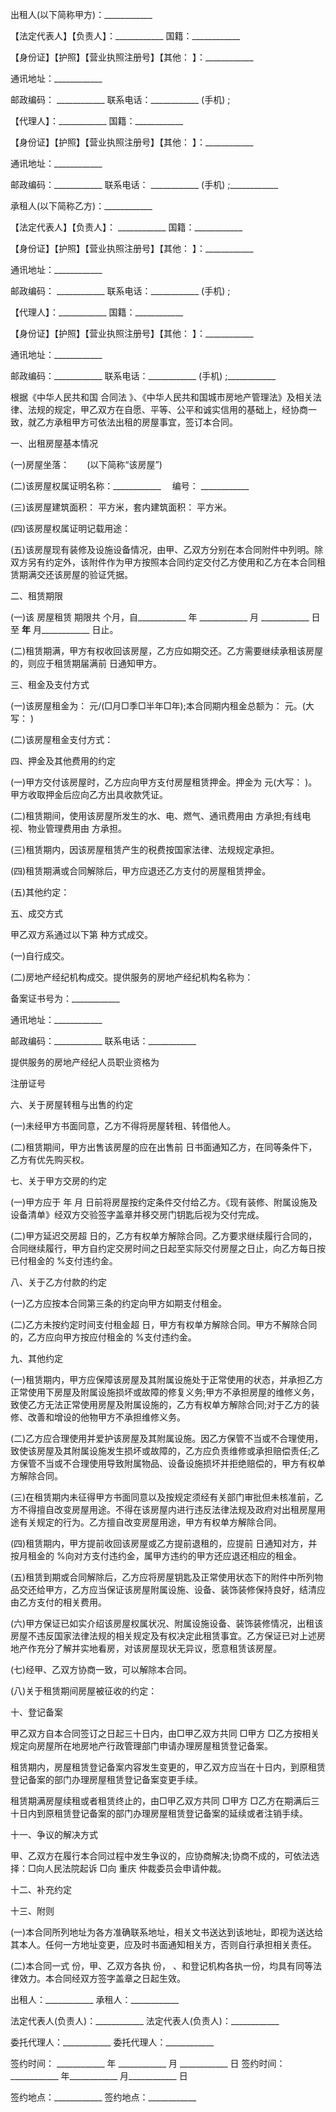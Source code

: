 
 


出租人(以下简称甲方)：____________


【法定代表人】【负责人】：____________ 国籍：____________


【身份证】【护照】【营业执照注册号】【其他： 】：____________


通讯地址：____________


邮政编码： ____________ 联系电话：____________ (手机) ;


【代理人】：____________ 国籍：____________


【身份证】【护照】【营业执照注册号】【其他： 】：____________


通讯地址：____________


邮政编码：____________ 联系电话： ____________ (手机) ;____________


承租人(以下简称乙方)：____________


【法定代表人】【负责人】： ____________ 国籍：____________


【身份证】【护照】【营业执照注册号】【其他： 】：____________


通讯地址：____________


邮政编码： ____________ 联系电话：____________ (手机) ;


【代理人】：____________ 国籍：____________


【身份证】【护照】【营业执照注册号】【其他： 】：____________


通讯地址：____________


邮政编码：____________ 联系电话：____________ (手机) ;____________


根据《中华人民共和国
合同法
》、《中华人民共和国城市房地产管理法》及相关法律、法规的规定，甲乙双方在自愿、平等、公平和诚实信用的基础上，经协商一致，就乙方承租甲方可依法出租的房屋事宜，签订本合同。


一、出租房屋基本情况


(一)房屋坐落：　　(以下简称“该房屋”)


(二)该房屋权属证明名称：____________ 　编号： ____________


(三)该房屋建筑面积： 平方米，套内建筑面积：        平方米。


(四)该房屋权属证明记载用途： 



(五)该房屋现有装修及设施设备情况，由甲、乙双方分别在本合同附件中列明。除双方另有约定外，该附件作为甲方按照本合同约定交付乙方使用和乙方在本合同租赁期满交还该房屋的验证凭据。


二、租赁期限


(一)该
房屋租赁
期限共 个月，自____________ 年 ____________ 月 ____________ 日至 ____________年____________ 月____________ 日止。


(二)租赁期满，甲方有权收回该房屋，乙方应如期交还。乙方需要继续承租该房屋的，则应于租赁期届满前 日通知甲方。


三、租金及支付方式


(一)该房屋租金为： 元/(□月□季□半年□年);本合同期内租金总额为： 元。(大写： )


(二)该房屋租金支付方式：


四、押金及其他费用的约定


(一)甲方交付该房屋时，乙方应向甲方支付房屋租赁押金。押金为 元(大写： )。甲方收取押金后应向乙方出具收款凭证。


(二)租赁期间，使用该房屋所发生的水、电、燃气、通讯费用由 方承担;有线电视、物业管理费用由 方承担。


(三)租赁期内，因该房屋租赁产生的税费按国家法律、法规规定承担。


(四)租赁期满或合同解除后，甲方应退还乙方支付的房屋租赁押金。


(五)其他约定： 



五、成交方式


甲乙双方系通过以下第 种方式成交。


(一)自行成交。


(二)房地产经纪机构成交。提供服务的房地产经纪机构名称为：


备案证书号为：____________


通讯地址：____________


邮政编码：____________ 联系电话：____________


提供服务的房地产经纪人员职业资格为


注册证号


六、关于房屋转租与出售的约定


(一)未经甲方书面同意，乙方不得将房屋转租、转借他人。


(二)租赁期间，甲方出售该房屋的应在出售前 日书面通知乙方，在同等条件下，乙方有优先购买权。


七、关于甲方交房的约定


(一)甲方应于 年 月 日前将房屋按约定条件交付给乙方。《现有装修、附属设施及设备清单》经双方交验签字盖章并移交房门钥匙后视为交付完成。


(二)甲方延迟交房超     日的，乙方有权单方解除合同。乙方要求继续履行合同的，合同继续履行，甲方自约定交房时间之日起至实际交付房屋之日止，向乙方每日按已付租金的 %支付违约金。


八、关于乙方付款的约定


(一)乙方应按本合同第三条的约定向甲方如期支付租金。


(二)乙方未按约定时间支付租金超 日，甲方有权单方解除合同。甲方不解除合同的，乙方应向甲方按应付租金的 %支付违约金。


九、其他约定


(一)租赁期内，甲方应保障该房屋及其附属设施处于正常使用的状态，并承担乙方正常使用下房屋及附属设施损坏或故障的修复义务;甲方不承担房屋的维修义务，致使乙方无法正常使用房屋及附属设施的，乙方有权单方解除合同;对于乙方的装修、改善和增设的他物甲方不承担维修义务。


(二)乙方应合理使用并爱护该房屋及其附属设施。因乙方保管不当或不合理使用，致使该房屋及其附属设施发生损坏或故障的，乙方应负责维修或承担赔偿责任;乙方保管不当或不合理使用导致附属物品、设备设施损坏并拒绝赔偿的，甲方有权单方解除合同。


(三)在租赁期内未征得甲方书面同意以及按规定须经有关部门审批但未核准前，乙方不得擅自改变房屋用途。不得在该房屋内进行违反法律法规及政府对出租房屋用途有关规定的行为。乙方擅自改变房屋用途，甲方有权单方解除合同。


(四)租赁期内，甲方提前收回该房屋或乙方提前退租的，应提前 日通知对方，并按月租金的 %向对方支付违约金，属甲方违约的甲方还应退还相应的租金。


(五)租赁到期或合同解除后，乙方应将房屋钥匙及正常使用状态下的附件中所列物品交还给甲方，乙方应当保证该房屋附属设施、设备、装饰装修保持良好，结清应由乙方支付的相关费用。


(六)甲方保证已如实介绍该房屋权属状况、附属设施设备、装饰装修情况，出租该房屋不违反国家法律法规的相关规定及有权决定此租赁事宜。乙方保证已对上述房地产作充分了解并实地看房，对该房屋现状无异议，愿意租赁该房屋。


(七)经甲、乙双方协商一致，可以解除本合同。


(八)关于租赁期间房屋被征收的约定：


十、登记备案


甲乙双方自本合同签订之日起三十日内，由□甲乙双方共同 □甲方 □乙方按相关规定向房屋所在地房地产行政管理部门申请办理房屋租赁登记备案。


租赁期内，房屋租赁登记备案内容发生变更的，甲乙双方应当在十日内，到原租赁登记备案的部门办理房屋租赁登记备案变更手续。


租赁期满房屋续租或者租赁终止的，由□甲乙双方共同 □甲方 □乙方在期满后三十日内到原租赁登记备案的部门办理房屋租赁登记备案的延续或者注销手续。


十一、争议的解决方式


甲、乙双方在履行本合同过程中发生争议的，应协商解决;协商不成的，可依法选择：□向人民法院起诉 □向
重庆
仲裁委员会申请仲裁。


十二、补充约定


十三、附则


(一)本合同所列地址为各方准确联系地址，相关文书送达到该地址，即视为送达给其本人。任何一方地址变更，应及时书面通知相关方，否则自行承担相关责任。


(二)本合同一式 份，甲、乙双方各执 份， 、和登记机构各执一份，均具有同等法律效力。本合同经双方签字盖章之日起生效。


出租人：____________ 承租人：____________


法定代表人(负责人)：____________ 法定代表人(负责人)：____________


委托代理人：____________ 委托代理人：____________


签约时间： ____________ 年 ____________ 月 ____________ 日 签约时间：____________ 年____________ 月____________ 日


签约地点：____________ 签约地点：____________
 


 

 
 
 
 
 
  


  
 

  


  


  
 
 
 
 

